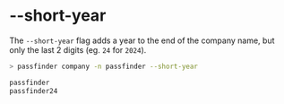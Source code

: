# --short-year

The `--short-year` flag adds a year to the end of the company name, but only the last 2 digits (eg. `24` for `2024`).


```bash
> passfinder company -n passfinder --short-year

passfinder
passfinder24
```